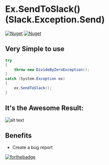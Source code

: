 # Ex.SendToSlack() (Slack.Exception.Send)

[![Nuget](https://img.shields.io/nuget/dt/Slack.Exception.Send)](https://www.nuget.org/packages/Slack.Exception.Send)
[![Nuget](https://img.shields.io/nuget/v/Slack.Exception.Send)](https://www.nuget.org/packages/Slack.Exception.Send)

## <a name="very_simple"/> Very Simple to use
```csharp
try
{
    throw new DivideByZeroException();
}
catch (System.Exception ex)
{
    ex.SendToSlack();
}
```
## <a name="result"/>It's the Awesome Result:

![alt text](https://i.imgur.com/Pc0MXIj.png)

## Benefits
* Create a bug report

[![forthebadge](https://forthebadge.com/images/badges/built-with-love.svg)](https://forthebadge.com)



